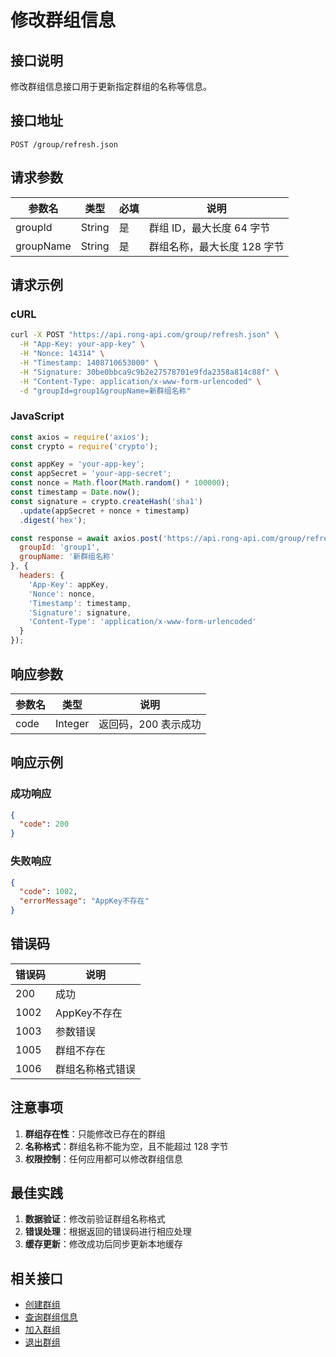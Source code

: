 # 修改群组信息

## 接口说明

修改群组信息接口用于更新指定群组的名称等信息。

## 接口地址

```
POST /group/refresh.json
```

## 请求参数

| 参数名 | 类型 | 必填 | 说明 |
|--------|------|------|------|
| groupId | String | 是 | 群组 ID，最大长度 64 字节 |
| groupName | String | 是 | 群组名称，最大长度 128 字节 |

## 请求示例

### cURL
```bash
curl -X POST "https://api.rong-api.com/group/refresh.json" \
  -H "App-Key: your-app-key" \
  -H "Nonce: 14314" \
  -H "Timestamp: 1408710653000" \
  -H "Signature: 30be0bbca9c9b2e27578701e9fda2358a814c88f" \
  -H "Content-Type: application/x-www-form-urlencoded" \
  -d "groupId=group1&groupName=新群组名称"
```

### JavaScript
```javascript
const axios = require('axios');
const crypto = require('crypto');

const appKey = 'your-app-key';
const appSecret = 'your-app-secret';
const nonce = Math.floor(Math.random() * 100000);
const timestamp = Date.now();
const signature = crypto.createHash('sha1')
  .update(appSecret + nonce + timestamp)
  .digest('hex');

const response = await axios.post('https://api.rong-api.com/group/refresh.json', {
  groupId: 'group1',
  groupName: '新群组名称'
}, {
  headers: {
    'App-Key': appKey,
    'Nonce': nonce,
    'Timestamp': timestamp,
    'Signature': signature,
    'Content-Type': 'application/x-www-form-urlencoded'
  }
});
```

## 响应参数

| 参数名 | 类型 | 说明 |
|--------|------|------|
| code | Integer | 返回码，200 表示成功 |

## 响应示例

### 成功响应
```json
{
  "code": 200
}
```

### 失败响应
```json
{
  "code": 1002,
  "errorMessage": "AppKey不存在"
}
```

## 错误码

| 错误码 | 说明 |
|--------|------|
| 200 | 成功 |
| 1002 | AppKey不存在 |
| 1003 | 参数错误 |
| 1005 | 群组不存在 |
| 1006 | 群组名称格式错误 |

## 注意事项

1. **群组存在性**：只能修改已存在的群组
2. **名称格式**：群组名称不能为空，且不能超过 128 字节
3. **权限控制**：任何应用都可以修改群组信息

## 最佳实践

1. **数据验证**：修改前验证群组名称格式
2. **错误处理**：根据返回的错误码进行相应处理
3. **缓存更新**：修改成功后同步更新本地缓存

## 相关接口

- [创建群组](/api/im/group/create)
- [查询群组信息](/api/im/group/info)
- [加入群组](/api/im/group/join)
- [退出群组](/api/im/group/quit) 
